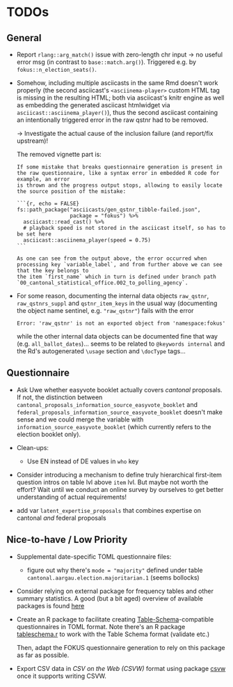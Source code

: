 # TODOs

## General

-   Report `rlang::arg_match()` issue with zero-length chr input -\> no useful error msg (in contrast to `base::match.arg()`). Triggered e.g. by
    `fokus::n_election_seats()`.

-   Somehow, including multiple asciicasts in the same Rmd doesn't work properly (the second asciicast's `<asciinema-player>` custom HTML tag is missing in the
    resulting HTML; both via asciicast's knitr engine as well as embedding the generated asciicast htmlwidget via `asciicast::asciinema_player()`), thus the
    second asciicast containing an intentionally triggered error in the raw qstnr had to be removed.

    -\> Investigate the actual cause of the inclusion failure (and report/fix upstream)!

    The removed vignette part is:

    ````         
    If some mistake that breaks questionnaire generation is present in the raw questionnaire, like a syntax error in embedded R code for example, an error
    is thrown and the progress output stops, allowing to easily locate the source position of the mistake:

    ```{r, echo = FALSE}
    fs::path_package("asciicasts/gen_qstnr_tibble-failed.json",
                     package = "fokus") %>%
      asciicast::read_cast() %>%
      # playback speed is not stored in the asciicast itself, so has to be set here
      asciicast::asciinema_player(speed = 0.75)
    ```

    As one can see from the output above, the error occurred when processing key `variable_label`, and from further above we can see that the key belongs to
    the item `first_name` which in turn is defined under branch path `00_cantonal_statistical_office.002_to_polling_agency`.
    ````

-   For some reason, documenting the internal data objects `raw_qstnr`, `raw_qstnrs_suppl` and `qstnr_item_keys` in the usual way (documenting the object name
    sentinel, e.g. `"raw_qstnr"`) fails with the error

    ```         
    Error: 'raw_qstnr' is not an exported object from 'namespace:fokus'
    ```

    while the other internal data objects can be documented fine that way (e.g. `all_ballot_dates`)... seems to be related to `@keywords internal` and the Rd's
    autogenerated `\usage` section and `\docType` tags...

## Questionnaire

-   Ask Uwe whether easyvote booklet actually covers *cantonal* proposals. If not, the distinction between
    `cantonal_proposals_information_source_easyvote_booklet` and `federal_proposals_information_source_easyvote_booklet` doesn't make sense and we could merge
    the variable with `information_source_easyvote_booklet` (which currently refers to the election booklet only).

-   Clean-ups:

    -   Use EN instead of DE values in `who` key

-   Consider introducing a mechanism to define truly hierarchical first-item question intros on table lvl above `item` lvl. But maybe not worth the effort? Wait
    until we conduct an online survey by ourselves to get better understanding of actual requirements!

-   add var `latent_expertise_proposals` that combines expertise on cantonal *and* federal proposals

## Nice-to-have / Low Priority

-   Supplemental date-specific TOML questionnaire files:

    -   figure out why there's `mode = "majority"` defined under table `cantonal.aargau.election.majoritarian.1` (seems bollocks)

-   Consider relying on external package for frequency tables and other summary statistics. A good (but a bit aged) overview of available packages is found
    [here](https://dabblingwithdata.wordpress.com/2017/12/20/my-favourite-r-package-for-frequency-tables/)

-   Create an R package to facilitate creating [Table-Schema](https://specs.frictionlessdata.io/table-schema/)-compatible questionnaires in TOML format. Note
    there's an R package [tableschema.r](https://libraries.frictionlessdata.io/docs/table-schema/rlang) to work with the Table Schema format (validate etc.)

    Then, adapt the FOKUS questionnaire generation to rely on this package as far as possible.

-   Export CSV data in *CSV on the Web (CSVW)* format using package [csvw](https://robsteranium.github.io/csvwr/) once it supports writing CSVW.
